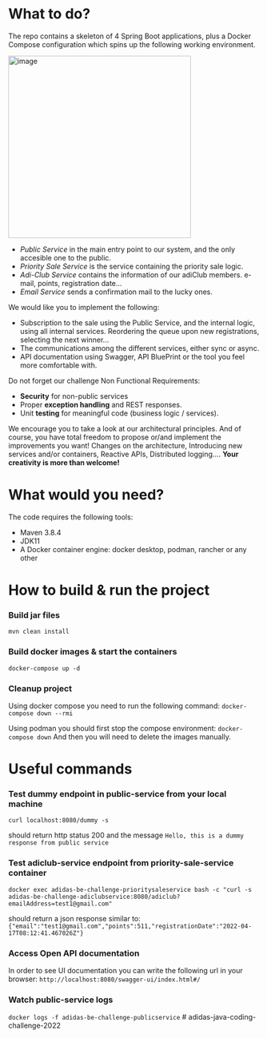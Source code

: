 # What to do?
The repo contains a skeleton of 4 Spring Boot applications, plus a Docker Compose configuration which spins up the following working environment.

<img width="365" alt="image" src="https://user-images.githubusercontent.com/15728394/199699196-3bf20be2-cc51-4718-8cc2-454c8397c9d4.png">


- _Public Service_ in the main entry point to our system, and the only accesible one to the public.
- _Priority Sale Service_ is the service containing the priority sale logic. 
- _Adi-Club Service_ contains the information of our adiClub members. e-mail, points, registration date...
- _Email Service_ sends a confirmation mail to the lucky ones.


We would like you to implement the following:
- Subscription to the sale using the Public Service, and the internal logic, using all internal services. Reordering the queue upon new registrations, selecting the next winner... 
- The communications among the different services, either sync or async.
- API documentation using Swagger, API BluePrint or the tool you feel more comfortable with.


Do not forget our challenge Non Functional Requirements:
- **Security** for non-public services
- Proper **exception handling** and REST responses.​
- Unit **testing** for meaningful code (business logic / services).​


We encourage you to take a look at our architectural principles. And of course, you have total freedom to propose or/and implement the improvements you want! Changes on the architecture, Introducing new services and/or containers, Reactive APIs, Distributed logging.... **Your creativity is more than welcome!**
     
# What would you need?
The code requires the following tools:
- Maven 3.8.4
- JDK11
- A Docker container engine: docker desktop, podman, rancher or any other


# How to build & run the project
### Build jar files
`mvn clean install`

### Build docker images & start the containers
`docker-compose up -d`

### Cleanup project
Using docker compose you need to run the following command:
`docker-compose down --rmi`

Using podman you should first stop the compose environment:
`docker-compose down` 
And then you will need to delete the images manually.

# Useful commands
### Test dummy endpoint in public-service from your local machine
`curl localhost:8080/dummy -s`

should return http status 200 and the message
`Hello, this is a dummy response from public service`

### Test adiclub-service endpoint from priority-sale-service container
`docker exec adidas-be-challenge-prioritysaleservice bash -c "curl -s adidas-be-challenge-adiclubservice:8080/adiclub?emailAddress=test1@gmail.com"`

should return a json response similar to:
`{"email":"test1@gmail.com","points":511,"registrationDate":"2022-04-17T08:12:41.467026Z"}`

### Access Open API documentation
In order to see UI documentation you can write the following url in your browser:
`http://localhost:8080/swagger-ui/index.html#/`

### Watch public-service logs
`docker logs -f adidas-be-challenge-publicservice`
#   a d i d a s - j a v a - c o d i n g - c h a l l e n g e - 2 0 2 2  
 
